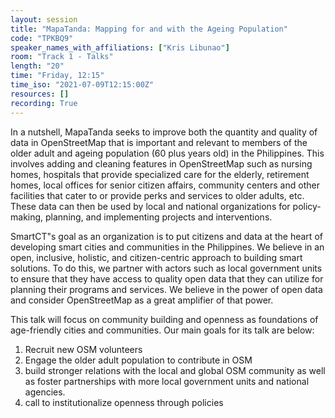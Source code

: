 ```yaml
---
layout: session
title: "MapaTanda: Mapping for and with the Ageing Population"
code: "TPKBQ9"
speaker_names_with_affiliations: ["Kris Libunao"]
room: "Track 1 - Talks"
length: "20"
time: "Friday, 12:15"
time_iso: "2021-07-09T12:15:00Z"
resources: []
recording: True
---
```

In a nutshell, MapaTanda seeks to improve both the quantity and quality of data in OpenStreetMap that is important and relevant to members of the older adult and ageing population (60 plus years old) in the Philippines.  This involves adding and cleaning features in OpenStreetMap such as nursing homes, hospitals that provide specialized care for the elderly, retirement homes, local offices for senior citizen affairs, community centers and other facilities that cater to or provide perks and services to older adults, etc. These data can then be used by local and national organizations for policy-making, planning, and implementing projects and interventions. 

SmartCT"s goal as an organization is to put citizens and data at the heart of developing smart cities and communities in the Philippines. We believe in an open, inclusive, holistic, and citizen-centric approach to building smart solutions. To do this, we partner with actors such as local government units to ensure that they have access to quality open data that they can utilize for planning their programs and services. We believe in the power of open data and consider OpenStreetMap as a great amplifier of that power. 

This talk will focus on community building and openness as foundations of age-friendly cities and communities. Our main goals for its talk are below:
1. Recruit new OSM volunteers 
2. Engage the older adult population to contribute in OSM 
3. build stronger relations with the local and global OSM community as well as foster partnerships with more local government units and national agencies.
4. call to institutionalize openness through policies
